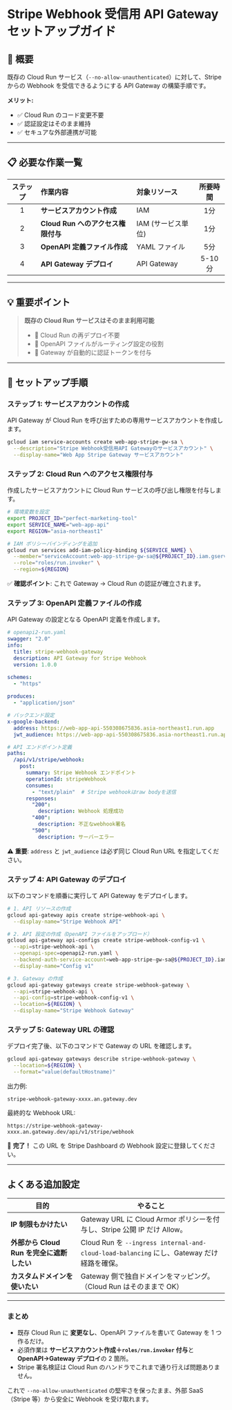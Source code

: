 # Stripe Webhook 受信用 API Gateway セットアップガイド

## 🎯 概要

既存の Cloud Run サービス（`--no-allow-unauthenticated`）に対して、Stripe からの Webhook を受信できるようにする API Gateway の構築手順です。

**メリット:**
- ✅ Cloud Run のコード変更不要
- ✅ 認証設定はそのまま維持
- ✅ セキュアな外部連携が可能

---

## 📋 必要な作業一覧

| ステップ | 作業内容 | 対象リソース | 所要時間 |
|:---:|:---|:---|:---:|
| 1 | **サービスアカウント作成** | IAM | 1分 |
| 2 | **Cloud Run へのアクセス権限付与** | IAM (サービス単位) | 1分 |
| 3 | **OpenAPI 定義ファイル作成** | YAML ファイル | 5分 |
| 4 | **API Gateway デプロイ** | API Gateway | 5-10分 |

---

## 💡 重要ポイント

> **既存の Cloud Run サービスはそのまま利用可能**
> 
> - 🔧 Cloud Run の再デプロイ不要
> - 📄 OpenAPI ファイルがルーティング設定の役割
> - 🔐 Gateway が自動的に認証トークンを付与

---

## 🚀 セットアップ手順

### ステップ 1: サービスアカウントの作成

API Gateway が Cloud Run を呼び出すための専用サービスアカウントを作成します。

```bash
gcloud iam service-accounts create web-app-stripe-gw-sa \
  --description="Stripe Webhook受信用API Gatewayのサービスアカウント" \
  --display-name="Web App Stripe Gateway サービスアカウント"
```

### ステップ 2: Cloud Run へのアクセス権限付与

作成したサービスアカウントに Cloud Run サービスの呼び出し権限を付与します。

```bash
# 環境変数を設定
export PROJECT_ID="perfect-marketing-tool"
export SERVICE_NAME="web-app-api"
export REGION="asia-northeast1"

# IAM ポリシーバインディングを追加
gcloud run services add-iam-policy-binding ${SERVICE_NAME} \
  --member="serviceAccount:web-app-stripe-gw-sa@${PROJECT_ID}.iam.gserviceaccount.com" \
  --role="roles/run.invoker" \
  --region=${REGION}
```

✅ **確認ポイント**: これで Gateway → Cloud Run の認証が確立されます。

### ステップ 3: OpenAPI 定義ファイルの作成

API Gateway の設定となる OpenAPI 定義を作成します。

```yaml
# openapi2-run.yaml
swagger: "2.0"
info:
  title: stripe-webhook-gateway
  description: API Gateway for Stripe Webhook
  version: 1.0.0

schemes: 
  - "https"
  
produces: 
  - "application/json"

# バックエンド設定
x-google-backend:
  address: https://web-app-api-550308675836.asia-northeast1.run.app        # ← Cloud Run の URL
  jwt_audience: https://web-app-api-550308675836.asia-northeast1.run.app   # ← 必ず同じ値にする

# API エンドポイント定義
paths:
  /api/v1/stripe/webhook:
    post:
      summary: Stripe Webhook エンドポイント
      operationId: stripeWebhook
      consumes:
        - "text/plain"  # Stripe webhookはraw bodyを送信
      responses:
        "200":
          description: Webhook 処理成功
        "400":
          description: 不正なwebhook署名
        "500":
          description: サーバーエラー
```

⚠️ **重要**: `address` と `jwt_audience` は必ず同じ Cloud Run URL を指定してください。

### ステップ 4: API Gateway のデプロイ

以下のコマンドを順番に実行して API Gateway をデプロイします。

```bash
# 1. API リソースの作成
gcloud api-gateway apis create stripe-webhook-api \
  --display-name="Stripe Webhook API"

# 2. API 設定の作成（OpenAPI ファイルをアップロード）
gcloud api-gateway api-configs create stripe-webhook-config-v1 \
  --api=stripe-webhook-api \
  --openapi-spec=openapi2-run.yaml \
  --backend-auth-service-account=web-app-stripe-gw-sa@${PROJECT_ID}.iam.gserviceaccount.com \
  --display-name="Config v1"

# 3. Gateway の作成
gcloud api-gateway gateways create stripe-webhook-gateway \
  --api=stripe-webhook-api \
  --api-config=stripe-webhook-config-v1 \
  --location=${REGION} \
  --display-name="Stripe Webhook Gateway"
```

### ステップ 5: Gateway URL の確認

デプロイ完了後、以下のコマンドで Gateway の URL を確認します。

```bash
gcloud api-gateway gateways describe stripe-webhook-gateway \
  --location=${REGION} \
  --format="value(defaultHostname)"
```

出力例:
```
stripe-webhook-gateway-xxxx.an.gateway.dev
```

最終的な Webhook URL:
```
https://stripe-webhook-gateway-xxxx.an.gateway.dev/api/v1/stripe/webhook
```

🎉 **完了！** この URL を Stripe Dashboard の Webhook 設定に登録してください。

---

## よくある追加設定

| 目的                           | やること                                                                          |
| ---------------------------- | ----------------------------------------------------------------------------- |
| **IP 制限もかけたい**               | Gateway URL に Cloud Armor ポリシーを付与し、Stripe 公開 IP だけ Allow。                     |
| **外部から Cloud Run を完全に遮断したい** | Cloud Run を `--ingress internal-and-cloud-load-balancing` にし、Gateway だけ経路を確保。 |
| **カスタムドメインを使いたい**            | Gateway 側で独自ドメインをマッピング。（Cloud Run はそのままで OK）                                  |

---

### まとめ

* 既存 Cloud Run に **変更なし**、OpenAPI ファイルを書いて Gateway を 1 つ作るだけ。
* 必須作業は **サービスアカウント作成＋`roles/run.invoker` 付与**と **OpenAPI→Gateway デプロイ**の 2 箇所。
* Stripe 署名検証は Cloud Run のハンドラでこれまで通り行えば問題ありません。

これで `--no-allow-unauthenticated` の堅牢さを保ったまま、外部 SaaS（Stripe 等）から安全に Webhook を受け取れます。

[1]: https://cloud.google.com/api-gateway/docs/securing-backend-services?utm_source=chatgpt.com "Securing backend services | API Gateway Documentation"
[2]: https://cloud.google.com/api-gateway/docs/get-started-cloud-run "Getting started with API Gateway and Cloud Run  |  API Gateway Documentation  |  Google Cloud"
